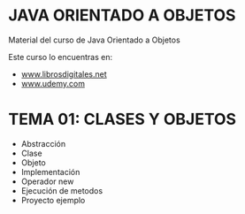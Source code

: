 # JAVA ORIENTADO A OBJETOS

Material del curso de Java Orientado a Objetos

Este curso lo encuentras en:

- www.librosdigitales.net
- www.udemy.com



# TEMA 01: CLASES Y OBJETOS

- Abstracción
- Clase
- Objeto
- Implementación
- Operador new
- Ejecución de metodos
- Proyecto ejemplo




